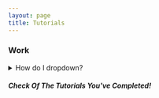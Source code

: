 ```yaml
---
layout: page
title: Tutorials
---
```

### Work

<details>
<summary>How do I dropdown?</summary>
<br>

- [ ] [PROS Tutorial]()
- [ ] [Okapilib Tutorial]()
- [ ] [PID & Slew Tutorial]()
- [ ] [Lift Pid]()
- [ ] [Inertial Tutorial]()
- [ ] [Odometry Tutorial]()
- [ ] [Pure Pursuit]()
- [ ] [State Machines]()
- [ ] [Sylib Controller Tutorial]()
- [ ] [LVGL Tutorial]()
- [ ] [Auton Selection]()
- [ ] [Pong]()

</details>

##### Check Of The Tutorials You've Completed!